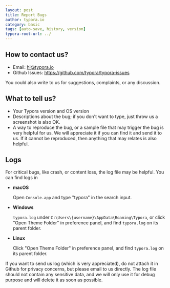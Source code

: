 ```yaml
---
layout: post
title: Report Bugs
author: typora.io
category: basic
tags: [auto-save, history, version]
typora-root-url: ../
---
```


## How to contact us?

- Email: <hi@typora.io>
- Github Issues: https://github.com/typora/typora-issues

You could also write to us for suggestions, complaints, or any discussion.

## What to tell us?

- Your Typora version and OS version
- Descriptions about the bug; if you don't want to type, just throw us a screenshot is also OK.
- A way to reproduce the bug, or a sample file that may trigger the bug is very helpful for us. We will appreciate it if you can find it and send it to us. If it cannot be reproduced, then anything that may relates is also helpful.

## Logs

For critical bugs, like crash, or content loss, the log file may be helpful. You can find logs in

- **macOS**

  Open `Console.app` and type "typora" in the search input.

- **Windows**

  `typora.log` under `C:\Users\{username}\AppData\Roaming\Typora`, or click "Open Theme Folder" in preference panel, and find `typora.log` on its parent folder. 

- **Linux**

  Click "Open Theme Folder" in preference panel, and find `typora.log` on its parent folder.

If you want to send us log (which is very appreciated), do not attach it in Github for privacy concerns, but please email to us directly. The log file should not contain any sensitive data, and we will only use it for debug purpose and will delete it as soon as possible.
